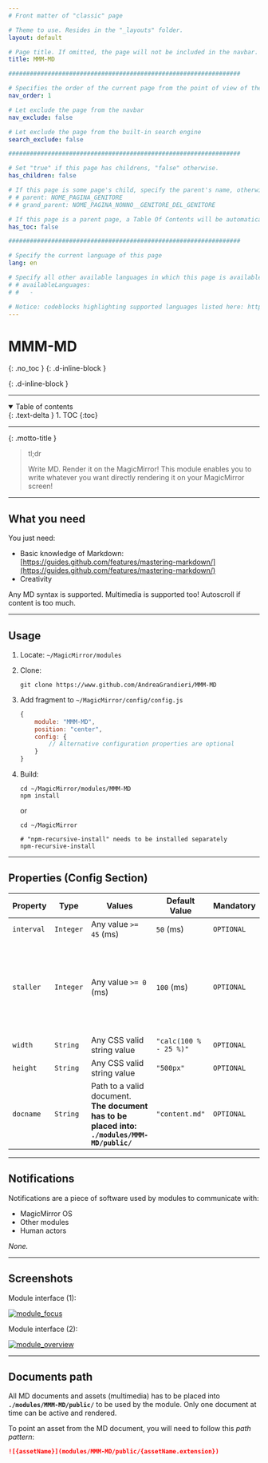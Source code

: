 ```yaml
---
# Front matter of "classic" page

# Theme to use. Resides in the "_layouts" folder.
layout: default

# Page title. If omitted, the page will not be included in the navbar.
title: MMM-MD

#################################################################

# Specifies the order of the current page from the point of view of the navbar. Can have repetition in the numbers, for parent-child hierarchies.
nav_order: 1

# Let exclude the page from the navbar
nav_exclude: false

# Let exclude the page from the built-in search engine
search_exclude: false

#################################################################

# Set "true" if this page has childrens, "false" otherwise.
has_children: false

# If this page is some page's child, specify the parent's name, otherwise comment out the option. If this page is some page's grandchild, specify grandparent's name, otherwise comment out the option.
# # parent: NOME_PAGINA_GENITORE
# # grand_parent: NOME_PAGINA_NONNO__GENITORE_DEL_GENITORE

# If this page is a parent page, a Table Of Contents will be automatically generated containing all related child pages. Use the option below to disable this functionality. Should always be set to "false".
has_toc: false

#################################################################

# Specify the current language of this page
lang: en

# Specify all other available languages in which this page is available. If there's no other language in addition to "lang", comment out this option.
# # availableLanguages:
# #   - 

# Notice: codeblocks highlighting supported languages listed here: https://www.fabriziomusacchio.com/blog/2021-08-11-Syntax_Highlighting_in_Jekyll/
---
```


# MMM-MD
{: .no_toc }
{: .d-inline-block }

<div id="legenda-labels-label-3"></div>
{: .d-inline-block }

<script type="module">
  selfsustainable_fill_labels_state("legenda-labels-label-3");
</script>

<div id="projects-label-2"></div>

<script type="module">
  selfsustainable_fill_labels_state("projects-label-2");
</script>

---

<!-- Table of contents -->
<details open markdown="block">
  <summary>
    Table of contents
  </summary>
  {: .text-delta }
1. TOC
{:toc}
</details>

---

{: .motto-title }
> <p class="blockquote-title-fixer-purple">tl;dr</p>
>
> Write MD. Render it on the MagicMirror!
> This module enables you to write whatever you want directly rendering it on your MagicMirror screen!

---

## What you need

You just need:

- Basic knowledge of Markdown: [https://guides.github.com/features/mastering-markdown/](https://guides.github.com/features/mastering-markdown/)
- Creativity

Any MD syntax is supported. Multimedia is supported too!
Autoscroll if content is too much.

---

## Usage

1. Locate: `~/MagicMirror/modules`
2. Clone:

    ```shell
    git clone https://www.github.com/AndreaGrandieri/MMM-MD
    ```

3. Add fragment to `~/MagicMirror/config/config.js`

    ```js
    {
        module: "MMM-MD",
        position: "center",
        config: {
            // Alternative configuration properties are optional
        }
    }
    ```

4. Build:

    ```shell
    cd ~/MagicMirror/modules/MMM-MD
    npm install
    ```

    or

    ```shell
    cd ~/MagicMirror

    # "npm-recursive-install" needs to be installed separately 
    npm-recursive-install 
    ```

---

## Properties (Config Section)

| Property   | Type      | Values                                                                                       | Default Value          | Mandatory  | Description                                                                     |
| ---------- | --------- | -------------------------------------------------------------------------------------------- | ---------------------- | ---------- | ------------------------------------------------------------------------------- |
| `interval` | `Integer` | Any value `>= 45` (ms)                                                                       | `50` (ms)              | `OPTIONAL` | Autoscroll velocity.                                                            |
| `staller`  | `Integer` | Any value `>= 0` (ms)                                                                        | `100` (ms)             | `OPTIONAL` | Time before restarting from __TOP__ after reaching autoscroll __BOTTOM__ limit. |
| `width`    | `String`  | Any CSS valid string value                                                                   | `"calc(100 % - 25 %)"` | `OPTIONAL` | Module width.                                                                   |
| `height`   | `String`  | Any CSS valid string value                                                                   | `"500px"`              | `OPTIONAL` | Module height.                                                                  |
| `docname`  | `String`  | Path to a valid document. __The document has to be placed into: `./modules/MMM-MD/public/`__ | `"content.md"`         | `OPTIONAL` | MD document to parse markdown from.                                             |

---

## Notifications

Notifications are a piece of software used by modules to communicate with:

- MagicMirror OS
- Other modules
- Human actors

_None._

---

## Screenshots

Module interface (1):

[![module_focus](/MMM-MD/assets/module_focus.PNG)](/MMM-MD/assets/module_focus.PNG)

Module interface (2):

[![module_overview](/MMM-MD/assets/module_overview.PNG)](/MMM-MD/assets/module_overview.PNG)

---

## Documents path

All MD documents and assets (multimedia) has to be placed into __`./modules/MMM-MD/public/`__ to be used
by the module. Only one document at time can be active and rendered.

To point an asset from the MD document, you will need to follow this _path pattern_:

```md
![{assetName}](modules/MMM-MD/public/{assetName.extension})
```
